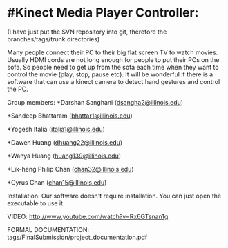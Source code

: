 #Kinect Media Player Controller:
==============
(I have just put the SVN repository into git, therefore the branches/tags/trunk
directories)


Many people connect their PC to their big flat screen TV to watch movies.
Usually HDMI cords are not long enough for people to put their PCs on the sofa.
So people need to get up from the sofa each time when they want to control
the movie (play, stop, pause etc). It will be wonderful if there is a software
that can use a kinect camera to detect hand gestures and control the PC.


Group members:
*Darshan Sanghani (dsangha2@illinois.edu)

*Sandeep Bhattaram (bhattar1@illinois.edu)

*Yogesh Italia (italia1@illinois.edu)

*Dawen Huang (dhuang22@illinois.edu)

*Wanya Huang (huang139@illinois.edu)

*Lik-heng Philip Chan (chan32@illinois.edu)

*Cyrus Chan (chan15@illinois.edu)



Installation:
Our software doesn't require installation. You can just open the executable to
use it.

VIDEO: http://www.youtube.com/watch?v=Rx6GTsnan1g

FORMAL DOCUMENTATION: tags/FinalSubmission/project_documentation.pdf
